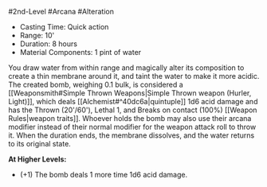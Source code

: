 #2nd-Level #Arcana #Alteration
 
- Casting Time: Quick action
- Range: 10'
- Duration: 8 hours
- Material Components: 1 pint of water

You draw water from within range and magically alter its composition to create a thin membrane around it, and taint the water to make it more acidic. The created bomb, weighing 0.1 bulk, is considered a [[Weaponsmith#Simple Thrown Weapons|Simple Thrown weapon (Hurler, Light)]], which deals [[Alchemist#^40dc6a|quintuple]] 1d6 acid damage and has the Thrown (20'/60'), Lethal 1, and Breaks on contact (100%) [[Weapon Rules|weapon traits]].
Whoever holds the bomb may also use their arcana modifier instead of their normal modifier for the weapon attack roll to throw it.
When the duration ends, the membrane dissolves, and the water returns to its original state.
 
**At Higher Levels:** 
* (+1) The bomb deals 1 more time 1d6 acid damage.